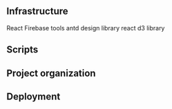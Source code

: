 ## Infrastructure

React
Firebase tools
antd design library
react d3 library

## Scripts

## Project organization

## Deployment
